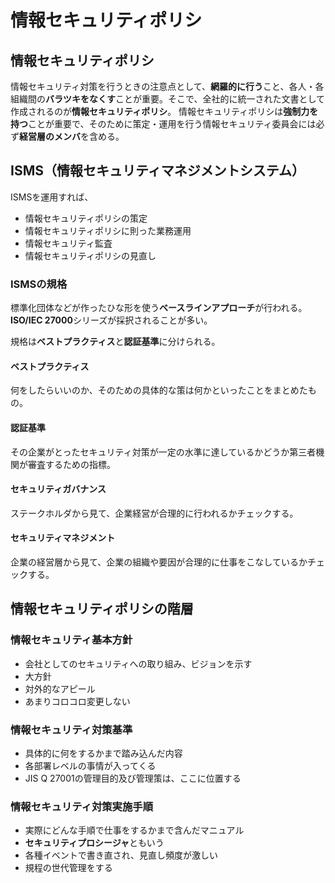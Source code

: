 # 情報セキュリティポリシ

## 情報セキュリティポリシ
情報セキュリティ対策を行うときの注意点として、**網羅的に行う**こと、各人・各組織間の**バラツキをなくす**ことが重要。そこで、全社的に統一された文書として作成されるのが**情報セキュリティポリシ**。
情報セキュリティポリシは**強制力を持つ**ことが重要で、そのために策定・運用を行う情報セキュリティ委員会には必ず**経営層のメンバ**を含める。

## ISMS（情報セキュリティマネジメントシステム）
ISMSを運用すれば、
- 情報セキュリティポリシの策定
- 情報セキュリティポリシに則った業務運用
- 情報セキュリティ監査
- 情報セキュリティポリシの見直し

### ISMSの規格
標準化団体などが作ったひな形を使う**ベースラインアプローチ**が行われる。
**ISO/IEC 27000**シリーズが採択されることが多い。

規格は**ベストプラクティス**と**認証基準**に分けられる。

#### ベストプラクティス
何をしたらいいのか、そのための具体的な策は何かといったことをまとめたもの。

#### 認証基準
その企業がとったセキュリティ対策が一定の水準に達しているかどうか第三者機関が審査するための指標。

#### セキュリティガバナンス
ステークホルダから見て、企業経営が合理的に行われるかチェックする。

#### セキュリティマネジメント
企業の経営層から見て、企業の組織や要因が合理的に仕事をこなしているかチェックする。

## 情報セキュリティポリシの階層

### 情報セキュリティ基本方針
- 会社としてのセキュリティへの取り組み、ビジョンを示す
- 大方針
- 対外的なアピール
- あまりコロコロ変更しない

### 情報セキュリティ対策基準
- 具体的に何をするかまで踏み込んだ内容
- 各部署レベルの事情が入ってくる
- JIS Q 27001の管理目的及び管理策は、ここに位置する

### 情報セキュリティ対策実施手順
- 実際にどんな手順で仕事をするかまで含んだマニュアル
- **セキュリティプロシージャ**ともいう
- 各種イベントで書き直され、見直し頻度が激しい
- 規程の世代管理をする